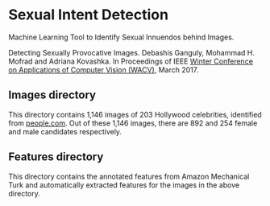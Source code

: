 # Sexual Intent Detection
Machine Learning Tool to Identify Sexual Innuendos behind Images.
<p>Detecting Sexually Provocative Images. Debashis Ganguly, Mohammad H. Mofrad and Adriana Kovashka. In Proceedings of IEEE <a href="http://pamitc.org/wacv2017/"  target="_blank">Winter Conference on Applications of Computer Vision (WACV)</a>, March 2017.</p>


## Images directory
This directory contains 1,146 images of 203 Hollywood celebrities, identified from <a href="www.people.com" target="_blank">people.com</a>. Out of these 1,146 images, there are 892 and 254 female and male candidates respectively.

## Features directory
This directory contains the annotated features from Amazon Mechanical Turk and automatically extracted features for the images in the above directory. 


